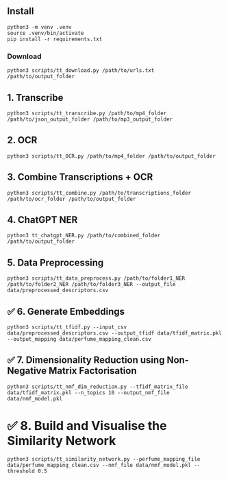 ## Install

```
python3 -m venv .venv
source .venv/bin/activate
pip install -r requirements.txt
```

### Download
```
python3 scripts/tt_download.py /path/to/urls.txt /path/to/output_folder
```

## 1. Transcribe
```
python3 scripts/tt_transcribe.py /path/to/mp4_folder /path/to/json_output_folder /path/to/mp3_output_folder
```

## 2. OCR
```
python3 scripts/tt_OCR.py /path/to/mp4_folder /path/to/output_folder
```

## 3. Combine Transcriptions + OCR
```
python3 scripts/tt_combine.py /path/to/transcriptions_folder /path/to/ocr_folder /path/to/output_folder
```

## 4. ChatGPT NER
```
python3 tt_chatgpt_NER.py /path/to/combined_folder /path/to/output_folder
```
## 5. Data Preprocessing
```
python3 scripts/tt_data_preprocess.py /path/to/folder1_NER /path/to/folder2_NER /path/to/folder3_NER --output_file data/preprocessed_descriptors.csv
```
## ✅ 6. Generate Embeddings
```
python3 scripts/tt_tfidf.py --input_csv data/preprocessed_descriptors.csv --output_tfidf data/tfidf_matrix.pkl --output_mapping data/perfume_mapping_clean.csv
```
## ✅ 7. Dimensionality Reduction using Non-Negative Matrix Factorisation
```
python3 scripts/tt_nmf_dim_reduction.py --tfidf_matrix_file data/tfidf_matrix.pkl --n_topics 10 --output_nmf_file data/nmf_model.pkl
```

# ✅ 8. Build and Visualise the Similarity Network
```
python3 scripts/tt_similarity_network.py --perfume_mapping_file data/perfume_mapping_clean.csv --nmf_file data/nmf_model.pkl --threshold 0.5
```